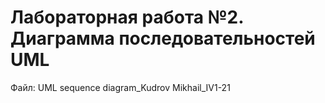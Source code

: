 # Лабораторная работа №2. Диаграмма последовательностей UML
Файл: UML sequence diagram_Kudrov Mikhail_IV1-21
